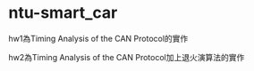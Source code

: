 # ntu-smart_car
hw1為Timing Analysis of the CAN Protocol的實作

hw2為Timing Analysis of the CAN Protocol加上退火演算法的實作
